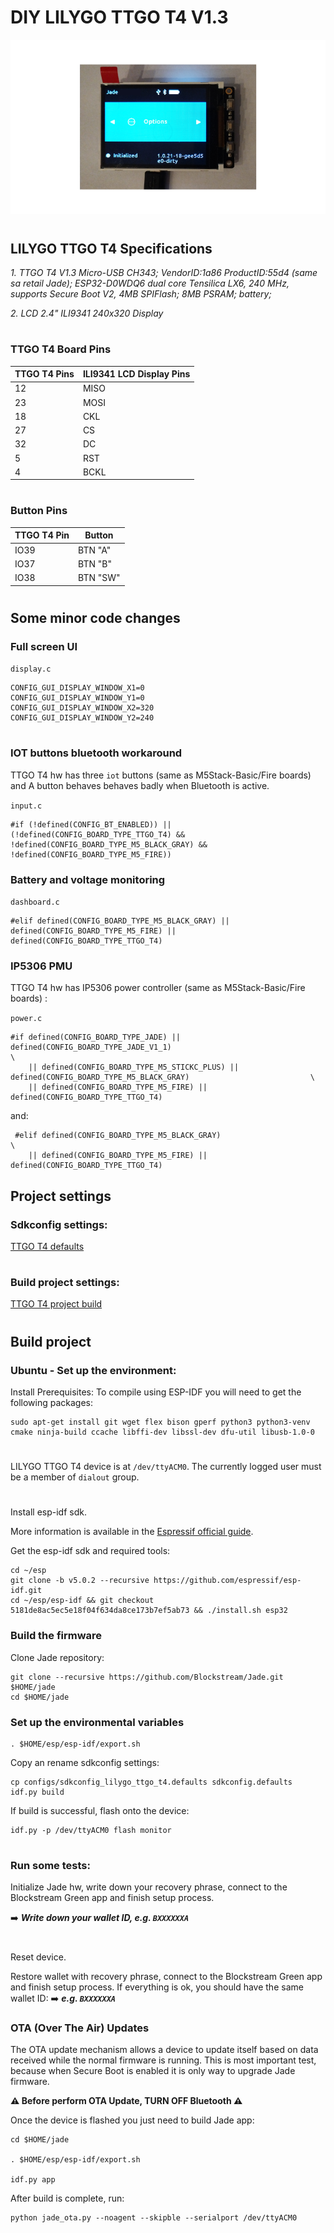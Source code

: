 # DIY LILYGO TTGO T4 V1.3


![](./img/T4_1.png)

#

## LILYGO TTGO T4 Specifications


*1. TTGO T4 V1.3 Micro-USB CH343; VendorID:1a86 ProductID:55d4 (same sa retail Jade);
ESP32-D0WDQ6 dual core Tensilica LX6, 240 MHz, supports Secure Boot V2, 4MB SPIFlash; 8MB PSRAM; battery;*

*2. LCD 2.4" ILI9341 240x320 Display*

#

### TTGO T4 Board Pins

| TTGO T4 Pins | ILI9341 LCD Display Pins |
| ------------------ | ----------------------- |
| 12 | MISO |
| 23 | MOSI |
| 18 | CKL |
| 27 | CS |
| 32 | DC |
| 5 | RST |
| 4 |  BCKL |

#

### Button Pins

| TTGO T4 Pin |  Button  |
| ----------- | --------- |
| IO39 | BTN "A" |
| IO37 | BTN "B" |
| IO38 | BTN "SW" |

#

## Some minor code changes

### Full screen UI

```display.c```

```
CONFIG_GUI_DISPLAY_WINDOW_X1=0
CONFIG_GUI_DISPLAY_WINDOW_Y1=0
CONFIG_GUI_DISPLAY_WINDOW_X2=320
CONFIG_GUI_DISPLAY_WINDOW_Y2=240 
```

#

### IOT buttons bluetooth workaround

TTGO T4 hw has three ```iot``` buttons (same as M5Stack-Basic/Fire boards) and A button behaves behaves badly when Bluetooth is active.

```input.c```

```
#if (!defined(CONFIG_BT_ENABLED)) || (!defined(CONFIG_BOARD_TYPE_TTGO_T4) && !defined(CONFIG_BOARD_TYPE_M5_BLACK_GRAY) && !defined(CONFIG_BOARD_TYPE_M5_FIRE))
```

###  Battery and voltage monitoring

```dashboard.c```

```
#elif defined(CONFIG_BOARD_TYPE_M5_BLACK_GRAY) || defined(CONFIG_BOARD_TYPE_M5_FIRE) || defined(CONFIG_BOARD_TYPE_TTGO_T4)
```

### IP5306 PMU

TTGO T4 hw has IP5306 power controller (same as M5Stack-Basic/Fire boards) :

```power.c```

```
#if defined(CONFIG_BOARD_TYPE_JADE) || defined(CONFIG_BOARD_TYPE_JADE_V1_1)                                            \
    || defined(CONFIG_BOARD_TYPE_M5_STICKC_PLUS) || defined(CONFIG_BOARD_TYPE_M5_BLACK_GRAY)                           \
    || defined(CONFIG_BOARD_TYPE_M5_FIRE) || defined(CONFIG_BOARD_TYPE_TTGO_T4)
```

and:

```
 #elif defined(CONFIG_BOARD_TYPE_M5_BLACK_GRAY)                                                                         \
    || defined(CONFIG_BOARD_TYPE_M5_FIRE) || defined(CONFIG_BOARD_TYPE_TTGO_T4)
```

## Project settings

### Sdkconfig settings:
[TTGO T4 defaults](./sdkconfig_lilygo_ttgo_t4.defaults)

#

### Build project settings:
[TTGO T4 project build](https://github.com/dark-thirty/Jade/blob/jade-diy-devkitv1/main/Kconfig.projbuild)

#

## Build project
 
### Ubuntu - Set up the environment:
Install Prerequisites:
To compile using ESP-IDF you will need to get the following packages:

```
sudo apt-get install git wget flex bison gperf python3 python3-venv cmake ninja-build ccache libffi-dev libssl-dev dfu-util libusb-1.0-0
```
#
LILYGO TTGO T4 device is at ```/dev/ttyACM0```. The currently logged user must be a member of ```dialout``` group.
#

Install esp-idf sdk.

More information is available in the [Espressif official guide](https://docs.espressif.com/projects/esp-idf/en/v5.0.2/esp32/get-started/index.html).

Get the esp-idf sdk and required tools:

```
cd ~/esp
git clone -b v5.0.2 --recursive https://github.com/espressif/esp-idf.git
cd ~/esp/esp-idf && git checkout 5181de8ac5ec5e18f04f634da8ce173b7ef5ab73 && ./install.sh esp32
```

### Build the firmware

Clone Jade repository:

```
git clone --recursive https://github.com/Blockstream/Jade.git $HOME/jade
cd $HOME/jade
```

### Set up the environmental variables

```
. $HOME/esp/esp-idf/export.sh
```

Copy an rename sdkconfig settings:

```
cp configs/sdkconfig_lilygo_ttgo_t4.defaults sdkconfig.defaults
idf.py build
```

If build is successful, flash onto the device:

```
idf.py -p /dev/ttyACM0 flash monitor
```
#

### Run some tests:

Initialize Jade hw, write down your recovery phrase, connect to the Blockstream Green app and finish setup process.

➡️    ***Write down your wallet ID, e.g. ```BXXXXXXA```***

#

Reset device.

Restore wallet with recovery phrase, connect to the Blockstream Green app and finish setup process. 
If everything is ok, you should have the same wallet ID:   ➡️ ***e.g. ```BXXXXXXA```***

### OTA (Over The Air) Updates

The OTA update mechanism allows a device to update itself based on data received while the normal firmware is running.
This is most important test, because when Secure Boot is enabled it is only way to upgrade Jade firmware.

**⚠️ Before perform OTA Update, TURN OFF Bluetooth ⚠️**

Оnce the device is flashed you just need to build Jade app:

```
cd $HOME/jade

. $HOME/esp/esp-idf/export.sh

idf.py app
```

After build is complete, run:

```
python jade_ota.py --noagent --skipble --serialport /dev/ttyACM0
```
